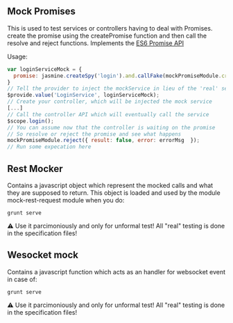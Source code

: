 ## Mock Promises

This is used to test services or controllers having to deal with Promises.
create the promise using the createPromise function and then call the resolve
and reject functions.
Implements the [ES6 Promise API](https://developer.mozilla.org/en/docs/Web/JavaScript/Reference/Global_Objects/Promise)

Usage:
``` javascript
var loginServiceMock = {
  promise: jasmine.createSpy('login').and.callFake(mockPromiseModule.createPromise),
}
// Tell the provider to inject the mockService in lieu of the 'real' service
$provide.value('LoginService', loginServiceMock);
// Create your controller, which will be injected the mock service
[...]
// Call the controller API which will eventually call the service
$scope.login();
// You can assume now that the controller is waiting on the promise
// So resolve or reject the promise and see what happens
mockPromiseModule.reject({ result: false, error: errorMsg  });
// Run some expecation here
```

## Rest Mocker

Contains a javascript object which represent the mocked calls and what they are
supposed to return. This object is loaded and used by the module
mock-rest-request module when you do:
```
grunt serve
```

:warning: Use it parcimoniously and only for unformal test! All "real" testing
is done in the specification files!

## Wesocket mock

Contains a javascript function which acts as an handler for websocket event in
case of:
```
grunt serve
```
:warning: Use it parcimoniously and only for unformal test! All "real" testing
is done in the specification files!

